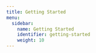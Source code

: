 ```yaml
---
title: Getting Started
menu:
  sidebar:
    name: Getting Started
    identifier: getting-started
    weight: 10
---
```

